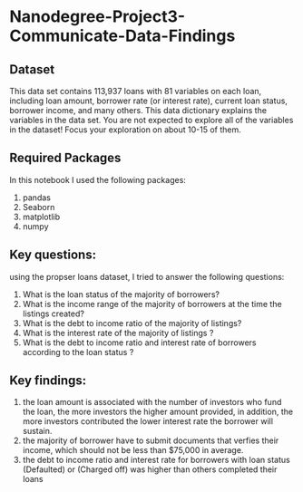 # Nanodegree-Project3-Communicate-Data-Findings

## Dataset
This data set contains 113,937 loans with 81 variables on each
loan, including loan amount, borrower rate (or interest rate),
current loan status, borrower income, and many others.
This data dictionary explains the variables in the data set.
You are not expected to explore all of the variables in the
dataset! Focus your exploration on about 10-15 of them.

## Required Packages 
In this notebook I used the following packages: 
1. pandas 
2. Seaborn 
3. matplotlib 
4. numpy 

## Key questions:
using the propser loans dataset, I tried to answer the following questions:
1. What is the loan status of the majority of borrowers?
2. What is the income range of the majority of borrowers at the time the listings created? 
3. What is the debt to income ratio of the majority of listings?
4. What is the interest rate of the majority of listings ?
5. What is the debt to income ratio and interest rate of borrowers according to the loan status ?

## Key findings:
1.  the loan amount is associated with the number of investors who fund the loan, the more investors the higher amount provided, in addition, the more investors contributed the lower interest rate the borrower will sustain.
2. the majority of borrower have to submit documents that verfies their income, which should not be less than $75,000 in average.
3. the debt to income ratio and interest rate for borrowers with loan status (Defaulted) or (Charged off) was higher than others completed their loans 

